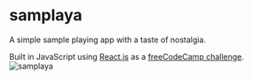 # samplaya

A simple sample playing app with a taste of nostalgia.

Built in JavaScript using [React.js](https://reactjs.org/) as a [freeCodeCamp challenge](https://www.freecodecamp.org/learn/front-end-development-libraries/front-end-development-libraries-projects/build-a-drum-machine).
![samplaya](https://user-images.githubusercontent.com/73052877/171504926-b131bb44-2ede-4c87-82bb-3f37e39a051b.png)
